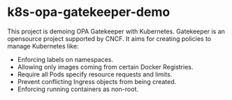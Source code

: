 ﻿# k8s-opa-gatekeeper-demo

This project is demoing OPA Gatekeeper with Kubernetes. Gatekeeper is an opensource project supported by CNCF. It aims for creating policies to manage Kubernetes like:

* Enforcing labels on namespaces.
* Allowing only images coming from certain Docker Registries.
* Require all Pods specify resource requests and limits.
* Prevent conflicting Ingress objects from being created.
* Enforcing running containers as non-root.
